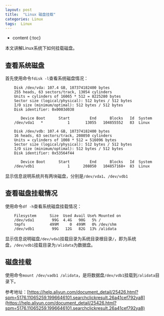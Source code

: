 ```yaml
---
layout: post
title:  "Linux 磁盘挂载"
categories: Linux 
tags:  Linux 
---
```


* content
{:toc}

本文讲解Linux系统下如何挂载磁盘。

## 查看系统磁盘

首先使用命令`fdisk -l`查看系统磁盘情况：

```
    Disk /dev/vda: 107.4 GB, 107374182400 bytes
    255 heads, 63 sectors/track, 13054 cylinders
    Units = cylinders of 16065 * 512 = 8225280 bytes
    Sector size (logical/physical): 512 bytes / 512 bytes
    I/O size (minimum/optimal): 512 bytes / 512 bytes
    Disk identifier: 0x0003d038
    
       Device Boot      Start         End      Blocks   Id  System
    /dev/vda1   *           1       13055   104855552   83  Linux
    
    Disk /dev/vdb: 107.4 GB, 107374182400 bytes
    16 heads, 63 sectors/track, 208050 cylinders
    Units = cylinders of 1008 * 512 = 516096 bytes
    Sector size (logical/physical): 512 bytes / 512 bytes
    I/O size (minimum/optimal): 512 bytes / 512 bytes
    Disk identifier: 0x53564f44
    
       Device Boot      Start         End      Blocks   Id  System
    /dev/vdb1               1      208050   104857168+  83  Linux
```

显示信息说明系统共有两块磁盘，分别是`/dev/vda1`、`/dev/vdb1`




## 查看磁盘挂载情况

使用命令`df -h`查看系统磁盘挂载情况：

```
    Filesystem      Size  Used Avail Use% Mounted on
    /dev/vda1        99G  4.4G   90G   5% /
    tmpfs           499M     0  499M   0% /dev/shm
    /dev/vdb1        99G   12G   82G  13% /alidata

```

显示信息说明磁盘`/dev/vda1`挂载目录为系统目录根目录`/`，即为系统盘，`/dev/vdb1`挂载目录为`/alidata`为数据盘。

## 磁盘挂载

使用命令`mount /dev/vadb1 /alidata`，是将数据盘`/dev/vdb1`挂载到`/alidata`目录下。

参考地址：[https://help.aliyun.com/document_detail/25426.html?spm=5176.11065259.1996646101.searchclickresult.26a41cef792ya8](https://help.aliyun.com/document_detail/25426.html?spm=5176.11065259.1996646101.searchclickresult.26a41cef792ya8)